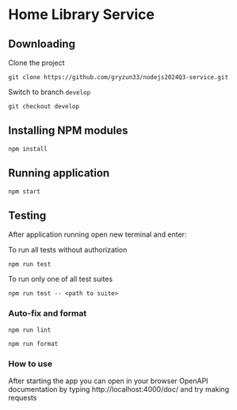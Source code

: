 # Home Library Service

## Downloading

Clone the project

```
git clone https://github.com/gryzun33/nodejs2024Q3-service.git

```

Switch to branch `develop`

```
git checkout develop
```

## Installing NPM modules

```
npm install
```

## Running application

```
npm start
```

## Testing

After application running open new terminal and enter:

To run all tests without authorization

```
npm run test
```

To run only one of all test suites

```
npm run test -- <path to suite>
```

### Auto-fix and format

```
npm run lint
```

```
npm run format
```

### How to use

After starting the app you can open in your browser OpenAPI documentation by typing http://localhost:4000/doc/ and try making requests
